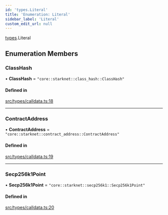 ```yaml
---
id: 'types.Literal'
title: 'Enumeration: Literal'
sidebar_label: 'Literal'
custom_edit_url: null
---
```


[types](../namespaces/types.md).Literal

## Enumeration Members

### ClassHash

• **ClassHash** = `"core::starknet::class_hash::ClassHash"`

#### Defined in

[src/types/calldata.ts:18](https://github.com/starknet-io/starknet.js/blob/v6.11.0/src/types/calldata.ts#L18)

---

### ContractAddress

• **ContractAddress** = `"core::starknet::contract_address::ContractAddress"`

#### Defined in

[src/types/calldata.ts:19](https://github.com/starknet-io/starknet.js/blob/v6.11.0/src/types/calldata.ts#L19)

---

### Secp256k1Point

• **Secp256k1Point** = `"core::starknet::secp256k1::Secp256k1Point"`

#### Defined in

[src/types/calldata.ts:20](https://github.com/starknet-io/starknet.js/blob/v6.11.0/src/types/calldata.ts#L20)
